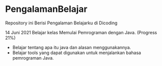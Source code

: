 # PengalamanBelajar
Repository ini Berisi Pengalaman Belajarku di Dicoding

14 Juni 2021
Belajar kelas Memulai Pemrograman dengan Java. (Progress 21%)
  * Belajar tentang apa itu java dan alasan menggunakannya.
  * Belajar tools yang dapat digunakan untuk menjalankan bahasa pemrograman Java.
